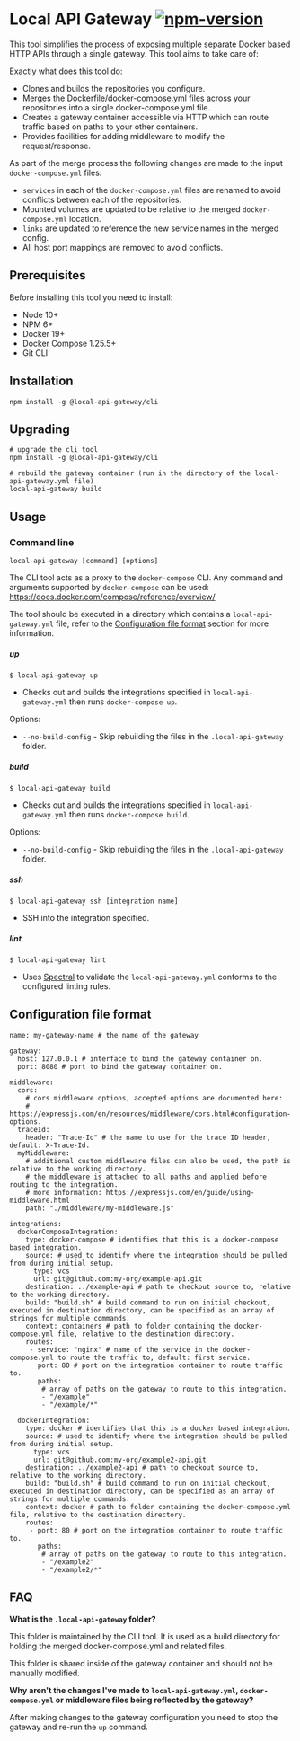 # Local API Gateway [![npm-version](https://img.shields.io/npm/v/@local-api-gateway/cli.svg)](https://www.npmjs.com/package/@local-api-gateway/cli)
This tool simplifies the process of exposing multiple separate Docker based HTTP APIs through a single gateway. This tool aims to take care of:

Exactly what does this tool do:
 * Clones and builds the repositories you configure.
 * Merges the Dockerfile/docker-compose.yml files across your repositories into a single docker-compose.yml file.
 * Creates a gateway container accessible via HTTP which can route traffic based on paths to your other containers.
 * Provides facilities for adding middleware to modify the request/response.

As part of the merge process the following changes are made to the input `docker-compose.yml` files:
 * `services` in each of the `docker-compose.yml` files are renamed to avoid conflicts between each of the repositories.
 * Mounted volumes are updated to be relative to the merged `docker-compose.yml` location.
 * `links` are updated to reference the new service names in the merged config.
 * All host port mappings are removed to avoid conflicts.

## Prerequisites
Before installing this tool you need to install:
 * Node 10+
 * NPM 6+
 * Docker 19+
 * Docker Compose 1.25.5+
 * Git CLI

## Installation
`npm install -g @local-api-gateway/cli`

## Upgrading
```
# upgrade the cli tool
npm install -g @local-api-gateway/cli

# rebuild the gateway container (run in the directory of the local-api-gateway.yml file)
local-api-gateway build
```

## Usage
### Command line
`local-api-gateway [command] [options]`

The CLI tool acts as a proxy to the `docker-compose` CLI. Any command and arguments supported by `docker-compose` can be used:
https://docs.docker.com/compose/reference/overview/

The tool should be executed in a directory which contains a `local-api-gateway.yml` file, refer to the
[Configuration file format](#configuration-file-format) section for more information.

##### up
`$ local-api-gateway up`
 * Checks out and builds the integrations specified in `local-api-gateway.yml` then runs `docker-compose up`.

Options:
 * `--no-build-config` - Skip rebuilding the files in the `.local-api-gateway` folder.

##### build
`$ local-api-gateway build`
 * Checks out and builds the integrations specified in `local-api-gateway.yml` then runs `docker-compose build`.

Options:
 * `--no-build-config` - Skip rebuilding the files in the `.local-api-gateway` folder.

##### ssh
`$ local-api-gateway ssh [integration name]`
 * SSH into the integration specified.

##### lint
`$ local-api-gateway lint`
 * Uses [Spectral](https://github.com/stoplightio/spectral) to validate the `local-api-gateway.yml` conforms to
   the configured linting rules.


## Configuration file format

```
name: my-gateway-name # the name of the gateway

gateway:
  host: 127.0.0.1 # interface to bind the gateway container on.
  port: 8080 # port to bind the gateway container on.

middleware:
  cors:
    # cors middleware options, accepted options are documented here:
    # https://expressjs.com/en/resources/middleware/cors.html#configuration-options.
  traceId:
    header: "Trace-Id" # the name to use for the trace ID header, default: X-Trace-Id.
  myMiddleware:
    # additional custom middleware files can also be used, the path is relative to the working directory.
    # the middleware is attached to all paths and applied before routing to the integration.
    # more information: https://expressjs.com/en/guide/using-middleware.html
    path: "./middleware/my-middleware.js"

integrations:
  dockerComposeIntegration:
    type: docker-compose # identifies that this is a docker-compose based integration.
    source: # used to identify where the integration should be pulled from during initial setup.
      type: vcs
      url: git@github.com:my-org/example-api.git
    destination: ../example-api # path to checkout source to, relative to the working directory.
    build: "build.sh" # build command to run on initial checkout, executed in destination directory, can be specified as an array of strings for multiple commands.
    context: containers # path to folder containing the docker-compose.yml file, relative to the destination directory.
    routes:
     - service: "nginx" # name of the service in the docker-compose.yml to route the traffic to, default: first service.
       port: 80 # port on the integration container to route traffic to.
       paths:
        # array of paths on the gateway to route to this integration.
        - "/example"
        - "/example/*"

  dockerIntegration:
    type: docker # identifies that this is a docker based integration.
    source: # used to identify where the integration should be pulled from during initial setup.
      type: vcs
      url: git@github.com:my-org/example2-api.git
    destination: ../example2-api # path to checkout source to, relative to the working directory.
    build: "build.sh" # build command to run on initial checkout, executed in destination directory, can be specified as an array of strings for multiple commands.
    context: docker # path to folder containing the docker-compose.yml file, relative to the destination directory.
    routes:
     - port: 80 # port on the integration container to route traffic to.
       paths:
        # array of paths on the gateway to route to this integration.
        - "/example2"
        - "/example2/*"
```

## FAQ

**What is the `.local-api-gateway` folder?**

This folder is maintained by the CLI tool. It is used as a build directory for holding the merged docker-compose.yml
and related files.

This folder is shared inside of the gateway container and should not be manually modified.

**Why aren't the changes I've made to `local-api-gateway.yml`, `docker-compose.yml` or middleware files being
reflected by the gateway?**

After making changes to the gateway configuration you need to stop the gateway and re-run the `up` command.
